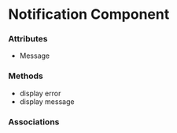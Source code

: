 # Notification Component

### Attributes

- Message

### Methods

- display error
- display message

### Associations
